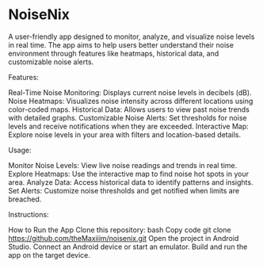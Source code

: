 # NoiseNix

A user-friendly app designed to monitor, analyze, and visualize noise levels in real time. The app aims to help users better understand their noise environment through features like heatmaps, historical data, and customizable noise alerts.

Features:

Real-Time Noise Monitoring: Displays current noise levels in decibels (dB).
Noise Heatmaps: Visualizes noise intensity across different locations using color-coded maps.
Historical Data: Allows users to view past noise trends with detailed graphs.
Customizable Noise Alerts: Set thresholds for noise levels and receive notifications when they are exceeded.
Interactive Map: Explore noise levels in your area with filters and location-based details.

Usage:

Monitor Noise Levels: View live noise readings and trends in real time.
Explore Heatmaps: Use the interactive map to find noise hot spots in your area.
Analyze Data: Access historical data to identify patterns and insights.
Set Alerts: Customize noise thresholds and get notified when limits are breached.

Instructions:

How to Run the App
Clone this repository:
bash
Copy code
git clone <https://github.com/theMaxiiim/noisenix.git>
Open the project in Android Studio.
Connect an Android device or start an emulator.
Build and run the app on the target device.


